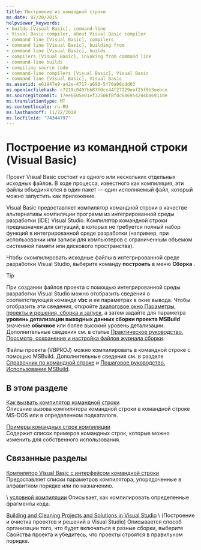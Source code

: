 ```yaml
---
title: Построение из командной строки
ms.date: 07/20/2015
helpviewer_keywords:
- builds [Visual Basic], command-line
- Visual Basic compiler, about Visual Basic compiler
- command line [Visual Basic], compilers
- command line [Visual Basic], building from
- command line [Visual Basic], builds
- compilers [Visual Basic], invoking from command line
- command-line builds
- compiling source code
- command-line compilers [Visual Basic], Visual Basic
- command line [Visual Basic], Visual Basic
ms.assetid: e61947e9-a42e-4717-a699-5f70a98cdd03
ms.openlocfilehash: c7219c0497bb87f0cc44f27229eaf25f9b3eebce
ms.sourcegitcommit: 17ee6605e01ef32506f8fdc686954244ba6911de
ms.translationtype: MT
ms.contentlocale: ru-RU
ms.lasthandoff: 11/22/2019
ms.locfileid: "74344797"
---
```

# <a name="building-from-the-command-line-visual-basic"></a>Построение из командной строки (Visual Basic)

Проект Visual Basic состоит из одного или нескольких отдельных исходных файлов. В ходе процесса, известного как компиляция, эти файлы объединяются в один пакет — один исполняемый файл, который можно запустить как приложение.

Visual Basic предоставляет компилятор командной строки в качестве альтернативы компиляции программ из интегрированной среды разработки (IDE) Visual Studio. Компилятор командной строки предназначен для ситуаций, в которых не требуется полный набор функций в интегрированной среде разработки (например, при использовании или записи для компьютеров с ограниченным объемом системной памяти или дискового пространства).

Чтобы скомпилировать исходные файлы в интегрированной среде разработки Visual Studio, выберите команду **построить** в меню **Сборка** .

> [!TIP]
> При создании файлов проекта с помощью интегрированной среды разработки Visual Studio можно отобразить сведения о соответствующей команде **vbc** и ее параметрах в окне вывода. Чтобы отобразить эти сведения, откройте [диалоговое окно Параметры, проекты и решения, сборка и запуск](/visualstudio/ide/reference/options-dialog-box-projects-and-solutions-build-and-run), а затем задайте для параметра **уровень детализации выходных данных сборки проекта MSBuild** значение **обычное** или более высокий уровень детализации. Дополнительные сведения см. в статье [Практическое руководство. Просмотр, сохранение и настройка файлов журнала сборки](/visualstudio/ide/how-to-view-save-and-configure-build-log-files).

Файлы проекта (VBPROJ) можно компилировать в командной строке с помощью MSBuild. Дополнительные сведения см. в разделе [Справочник по командной строке](/visualstudio/msbuild/msbuild-command-line-reference) и [Пошаговое руководство. Использование MSBuild](/visualstudio/msbuild/walkthrough-using-msbuild).

## <a name="in-this-section"></a>В этом разделе

[Как вызвать компилятор командной строки](../../../visual-basic/reference/command-line-compiler/how-to-invoke-the-command-line-compiler.md) \
Описание вызова компилятора командной строки в командной строке MS-DOS или в определенном подкаталоге.

[Примеры командных строк компиляции](../../../visual-basic/reference/command-line-compiler/sample-compilation-command-lines.md) \
Содержит список примеров командных строк, которые можно изменить для собственного использования.

## <a name="related-sections"></a>Связанные разделы

[Компилятор Visual Basic с интерфейсом командной строки](../../../visual-basic/reference/command-line-compiler/index.md) \
Предоставляет списки параметров компилятора, упорядоченные в алфавитном порядке или по назначению.

 \ [условной компиляции](../../../visual-basic/programming-guide/program-structure/conditional-compilation.md)
Описывает, как компилировать определенные фрагменты кода.

[Building and Cleaning Projects and Solutions in Visual Studio](/visualstudio/ide/building-and-cleaning-projects-and-solutions-in-visual-studio) \ (Построение и очистка проектов и решений в Visual Studio)
Описывается способ организации того, что будет включаться в разные сборки, выберите Свойства проекта и убедитесь, что проекты строятся в правильном порядке.
